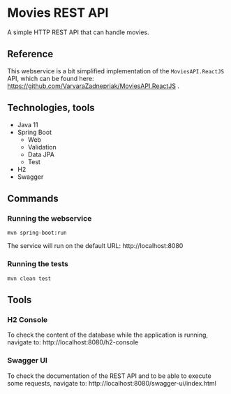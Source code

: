 # Movies REST API

A simple HTTP REST API that can handle movies.

## Reference

This webservice is a bit simplified implementation of the `MoviesAPI.ReactJS` API, which can be found here: https://github.com/VarvaraZadnepriak/MoviesAPI.ReactJS .

## Technologies, tools

- Java 11
- Spring Boot
  - Web
  - Validation
  - Data JPA
  - Test
- H2
- Swagger

## Commands

### Running the webservice

```
mvn spring-boot:run
```

The service will run on the default URL: http://localhost:8080

### Running the tests

```
mvn clean test
```

## Tools

### H2 Console

To check the content of the database while the application is running, navigate to: http://localhost:8080/h2-console

### Swagger UI

To check the documentation of the REST API and to be able to execute some requests, navigate to: http://localhost:8080/swagger-ui/index.html
